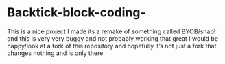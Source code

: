 # Backtick-block-coding-
This is a nice project I made its a remake of something called BYOB/snap! and this is very very buggy and not probably working that great I would be happy/look at a fork of this repository and hopefully it’s not just a fork that changes nothing and is only there 
